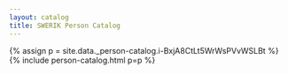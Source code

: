 ```yaml
---
layout: catalog
title: SWERIK Person Catalog
---
```

{% assign p = site.data._person-catalog.i-BxjA8CtLt5WrWsPVvWSLBt %}
{% include person-catalog.html p=p %}

